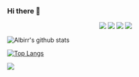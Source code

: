 ### Hi there 👋
<div align = "center">

[<img src="https://img.shields.io/badge/albirrkarim-6fa5d1?&style=for-the-badge&logo=facebook&logoColor=white"/>](https://www.facebook.com/albirrkarim/)
[<img src="https://img.shields.io/badge/portfolio-web-%23.svg?&style=for-the-badge&logo=&logoColor=white%22"/>](https://albirrkarim.github.io/)
[<img src="https://img.shields.io/badge/linkedin-%230077B5.svg?&style=for-the-badge&logo=linkedin&logoColor=white"/>](https://www.linkedin.com/in/albirrkarim)
[<img src="https://img.shields.io/badge/Email-d54b3e?&style=for-the-badge&logo=gmail&logoColor=white"/>](mailto:albirkarim1@gmail.com)
<!-- ![Visits Badge](https://badges.pufler.dev/visits/mfarchana/mfarchana?style=for-the-badge ) -->

</div>


![Albirr's github stats](https://github-readme-stats.vercel.app/api?username=albirrkarim&count_private=true)

[![Top Langs](https://github-readme-stats.vercel.app/api/top-langs/?username=albirrkarim&hide=c%23)](https://github.com/anuraghazra/github-readme-stats)

 <img src="https://komarev.com/ghpvc/?username=albirrkarim">


<!--
**albirrkarim/albirrkarim** is a ✨ _special_ ✨ repository because its `README.md` (this file) appears on your GitHub profile.

Here are some ideas to get you started:

- 🔭 I’m currently working on ...
- 🌱 I’m currently learning ...
- 👯 I’m looking to collaborate on ...
- 🤔 I’m looking for help with ...
- 💬 Ask me about ...
- 📫 How to reach me: ...
- 😄 Pronouns: ...
- ⚡ Fun fact: ...
-->
